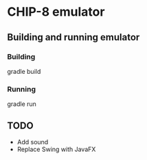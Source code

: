 # CHIP-8 emulator

## Building and running emulator
### Building
gradle build
### Running
gradle run

## TODO
* Add sound
* Replace Swing with JavaFX
